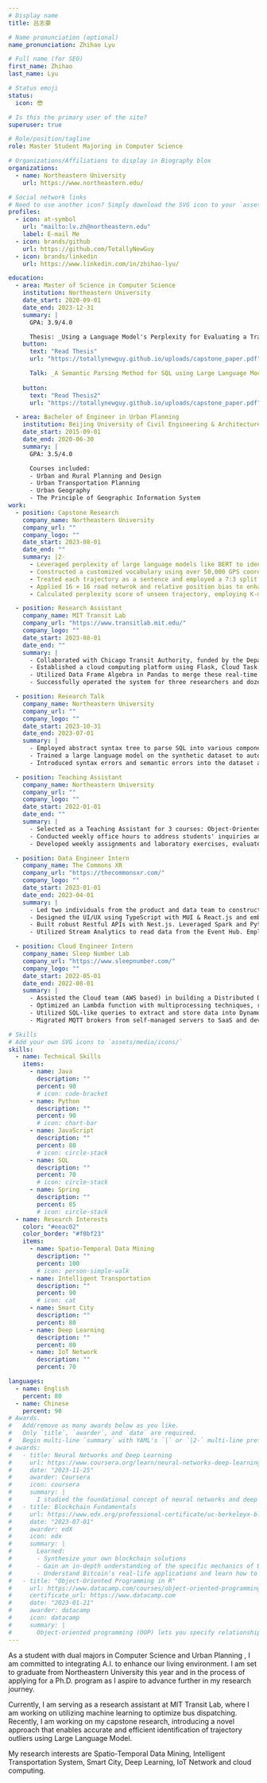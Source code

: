 ```yaml
---
# Display name
title: 吕志豪

# Name pronunciation (optional)
name_pronunciation: Zhihao Lyu

# Full name (for SEO)
first_name: Zhihao
last_name: Lyu

# Status emoji
status:
  icon: 😎

# Is this the primary user of the site?
superuser: true

# Role/position/tagline
role: Master Student Majoring in Computer Science

# Organizations/Affiliations to display in Biography blox
organizations:
  - name: Northeastern University
    url: https://www.northeastern.edu/

# Social network links
# Need to use another icon? Simply download the SVG icon to your `assets/media/icons/` folder.
profiles:
  - icon: at-symbol
    url: "mailto:lv.zh@northeastern.edu"
    label: E-mail Me
  - icon: brands/github
    url: https://github.com/TotallyNewGuy
  - icon: brands/linkedin
    url: https://www.linkedin.com/in/zhihao-lyu/

education:
  - area: Master of Science in Computer Science
    institution: Northeastern University
    date_start: 2020-09-01
    date_end: 2023-12-31
    summary: |
      GPA: 3.9/4.0

      Thesis: _Using a Language Model's Perplexity for Evaluating a Trajectory's Outlierness_. Advised by Prof. [Mario Nascimento](https://www.khoury.northeastern.edu/people/mario-nascimento/) and Prof. [Michal Aibin](https://www.khoury.northeastern.edu/people/michal-aibin/).
    button:
      text: "Read Thesis"
      url: "https://totallynewguy.github.io/uploads/capstone_paper.pdf"

      Talk: _A Semantic Parsing Method for SQL using Large Language Models with Data Augmentation_ ([slides](https://docs.google.com/presentation/d/1p6mkSGGIAY6-vZUgrB0VX6h-uHQuTmW8ZNS6YAsKHnM/edit?usp=sharing)). Advised by Prof. [Jeongkyu Lee](https://www.khoury.northeastern.edu/people/jeongkyu-lee/).
    
    button:
      text: "Read Thesis2"
      url: "https://totallynewguy.github.io/uploads/capstone_paper.pdf"

  - area: Bachelor of Engineer in Urban Planning
    institution: Beijing University of Civil Engineering & Architecture
    date_start: 2015-09-01
    date_end: 2020-06-30
    summary: |
      GPA: 3.5/4.0

      Courses included:
      - Urban and Rural Planning and Design
      - Urban Transportation Planning
      - Urban Geography
      - The Principle of Geographic Information System
work:
  - position: Capstone Research
    company_name: Northeastern University
    company_url: ""
    company_logo: ""
    date_start: 2023-08-01
    date_end: ""
    summary: |2-
      - Leveraged perplexity of large language models like BERT to identify trajectory outliers, contributing to the detection of taxi fraud or changes in self-driving car routes.
      - Constructed a customized vocabulary using over 50,000 GPS coordinates and created a adaptive mapping, which link coordinates to words using their spatial distribution and density.
      - Treated each trajectory as a sentence and employed a 7:3 split for training and testing data, introducing artificially missing and drifting coordinates to augment the training data.
      - Applied 16 × 16 road netwrok and relative position bias to enhance the model's spatial awareness. Training with Transformer encoder with BERT-style tasks achieved an ~0.8 accuracy and ~0.7 F1 score.
      - Calculated perplexity score of unseen trajectory, employing K-means for binary classification on scores to identify outliers. F1 score of the prediction results surpasses the state-of-the-art model by 9% to 16%.

  - position: Research Assistant
    company_name: MIT Transit Lab
    company_url: "https://www.transitlab.mit.edu/"
    company_logo: ""
    date_start: 2023-08-01
    date_end: ""
    summary: |
      - Collaborated with Chicago Transit Authority, funded by the Department of Energy, to address public transportation service reliability issues, employing machine learning algorithms for bus scheduling.
      - Established a cloud computing platform using Flask, Cloud Task and Cloud Functions in Google Cloud Platform to store and continuously update bus status, including GPS coordinates, speed, and arrival time.
      - Utilized Data Frame Algebra in Pandas to merge these real-time data and calculate service reliability metrics such as load balancing, waiting time, and cycle time. Updated bus scheduling strategy every minute, and offered a web application for experts to evaluate scheduling strategy using React.js.
      - Successfully operated the system for three researchers and dozens of dispatchers for months, collecting over 10,000 high-quality data points to improve algorithm performance.

  - position: Research Talk
    company_name: Northeastern University
    company_url: ""
    company_logo: ""
    date_start: 2023-10-31
    date_end: 2023-07-01
    summary: |
      -	Employed abstract syntax tree to parse SQL into various components and implemented a method for generating synthetic SQL based on adjustable semantic rules.
      -	Trained a large language model on the synthetic dataset to automate SQL segmentation and labeling, treating it as a Named Entity Recognition task.
      -	Introduced syntax errors and semantic errors into the dataset as data augmentation, strengthening the fault tolerance capability of the system.

  - position: Teaching Assistant
    company_name: Northeastern University
    company_url: ""
    company_logo: ""
    date_start: 2022-01-01
    date_end: ""
    summary: |
      -	Selected as a Teaching Assistant for 3 courses: Object-Oriented Design, Computer Network, and Algorithms.
      -	Conducted weekly office hours to address students' inquiries and provided assistance with their homework.
      -	Developed weekly assignments and laboratory exercises, evaluated homework, and graded exams.

  - position: Data Engineer Intern
    company_name: The Commons XR
    company_url: "https://thecommonsxr.com/"
    company_logo: ""
    date_start: 2023-01-01
    date_end: 2023-04-01
    summary: |
      -	Led two individuals from the product and data team to construct a metrics monitoring webpage (Azure base). Developed to resolve a long-standing data problem highlighted by the data team.
      -	Designed the UI/UX using TypeScript with MUI & React.js and embedded Power BI to provide real-time dashboards on the front end. Used JWT in cookies to deliver personalized data and Redis for caching, resulting in lightning-fast loading speeds.
      -	Built robust Restful APIs with Nest.js. Leveraged Spark and Python to subsample data, reducing the data volume in SQL Server by 70%, accelerating query speed, and greatly improving data team productivity.
      -	Utilized Stream Analytics to read data from the Event Hub. Employed windowing functions to subsample data from 30 to 0.5 msg/s, dramatically reducing the workload of browsers and databases.

  - position: Cloud Engineer Intern
    company_name: Sleep Number Lab
    company_url: "https://www.sleepnumber.com/"
    company_logo: ""
    date_start: 2022-05-01
    date_end: 2022-08-01
    summary: |
      -	Assisted the Cloud team (AWS based) in building a Distributed Data Platform to capture 1 billion bio-data daily using Spring and Kafka, including a real-time Data Transformation Pipeline (~1s lag) for the Machine Learning team from Kafka Connect to S3.
      -	Optimized an Lambda function with multiprocessing techniques, resulting in a 30% cost reduction and reducing the average processing time within the pipeline by 46%.
      -	Utilized SQL-like queries to extract and store data into DynamoDB and S3, triggered through EventBridge.
      -	Migrated MQTT brokers from self-managed servers to SaaS and developed an automation script for over 1 million IoT devices using Python for seamless provision in IoT Core through the usage of Cognito and IAM.

# Skills
# Add your own SVG icons to `assets/media/icons/`
skills:
  - name: Technical Skills
    items:
      - name: Java
        description: ""
        percent: 90
        # icon: code-bracket
      - name: Python
        description: ""
        percent: 90
        # icon: chart-bar
      - name: JavaScript
        description: ""
        percent: 80
        # icon: circle-stack
      - name: SQL
        description: ""
        percent: 70
        # icon: circle-stack
      - name: Spring
        description: ""
        percent: 85
        # icon: circle-stack
  - name: Research Interests
    color: "#eeac02"
    color_border: "#f0bf23"
    items:
      - name: Spatio-Temporal Data Mining
        description: ""
        percent: 100
        # icon: person-simple-walk
      - name: Intelligent Transportation
        description: ""
        percent: 90
        # icon: cat
      - name: Smart City
        description: ""
        percent: 80
      - name: Deep Learning
        description: ""
        percent: 80
      - name: IoT Network
        description: ""
        percent: 70

languages:
  - name: English
    percent: 80
  - name: Chinese
    percent: 98
# Awards.
#   Add/remove as many awards below as you like.
#   Only `title`, `awarder`, and `date` are required.
#   Begin multi-line `summary` with YAML's `|` or `|2-` multi-line prefix and indent 2 spaces below.
# awards:
#   - title: Neural Networks and Deep Learning
#     url: https://www.coursera.org/learn/neural-networks-deep-learning
#     date: "2023-11-25"
#     awarder: Coursera
#     icon: coursera
#     summary: |
#       I studied the foundational concept of neural networks and deep learning. By the end, I was familiar with the significant technological trends driving the rise of deep learning; build, train, and apply fully connected deep neural networks; implement efficient (vectorized) neural networks; identify key parameters in a neural network’s architecture; and apply deep learning to your own applications.
#   - title: Blockchain Fundamentals
#     url: https://www.edx.org/professional-certificate/uc-berkeleyx-blockchain-fundamentals
#     date: "2023-07-01"
#     awarder: edX
#     icon: edx
#     summary: |
#       Learned:
#       - Synthesize your own blockchain solutions
#       - Gain an in-depth understanding of the specific mechanics of Bitcoin
#       - Understand Bitcoin’s real-life applications and learn how to attack and destroy Bitcoin, Ethereum, smart contracts and Dapps, and alternatives to Bitcoin’s Proof-of-Work consensus algorithm
#   - title: "Object-Oriented Programming in R"
#     url: https://www.datacamp.com/courses/object-oriented-programming-with-s3-and-r6-in-r
#     certificate_url: https://www.datacamp.com
#     date: "2023-01-21"
#     awarder: datacamp
#     icon: datacamp
#     summary: |
#       Object-oriented programming (OOP) lets you specify relationships between functions and the objects that they can act on, helping you manage complexity in your code. This is an intermediate level course, providing an introduction to OOP, using the S3 and R6 systems. S3 is a great day-to-day R programming tool that simplifies some of the functions that you write. R6 is especially useful for industry-specific analyses, working with web APIs, and building GUIs.
---
```


As a student with dual majors in Computer Science and Urban Planning , I am committed to integrating A.I. to enhance our living environment. I am set to graduate from Northeastern University this year and in the process of applying for a Ph.D. program as I aspire to advance further in my research journey.

Currently, I am serving as a research assistant at MIT Transit Lab, where I am working on utilizing machine learning to optimize bus dispatching. Recently, I am working on my capstone research, introducing a novel approach that enables accurate and efficient identification of trajectory outliers using Large Language Model.

My research interests are Spatio-Temporal Data Mining, Intelligent Transportation System, Smart City, Deep Learning, IoT Network and cloud computing.
